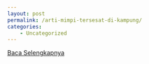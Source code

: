 ```yaml
---
layout: post
permalink: /arti-mimpi-tersesat-di-kampung/
categories:
    - Uncategorized
---
```


[Baca Selengkapnya](/05)